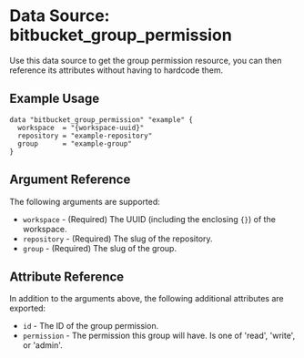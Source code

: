 # Data Source: bitbucket_group_permission
Use this data source to get the group permission resource, you can then reference its attributes without having to hardcode them.

## Example Usage
```hcl
data "bitbucket_group_permission" "example" {
  workspace  = "{workspace-uuid}"
  repository = "example-repository"
  group      = "example-group"
}
```

## Argument Reference
The following arguments are supported:
* `workspace` - (Required) The UUID (including the enclosing `{}`) of the workspace.
* `repository` - (Required) The slug of the repository.
* `group` - (Required) The slug of the group.

## Attribute Reference
In addition to the arguments above, the following additional attributes are exported:
* `id` - The ID of the group permission.
* `permission` - The permission this group will have. Is one of 'read', 'write', or 'admin'.
